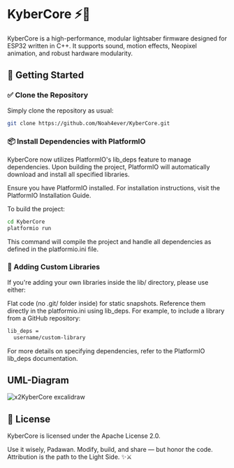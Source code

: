 # KyberCore ⚡🔦

KyberCore is a high-performance, modular lightsaber firmware designed for ESP32 written in C++. It supports sound, motion effects, Neopixel animation, and robust hardware modularity.

## 🚀 Getting Started

### ✅ Clone the Repository

Simply clone the repository as usual:

```bash
git clone https://github.com/Noah4ever/KyberCore.git
```

### 📦 Install Dependencies with PlatformIO
KyberCore now utilizes PlatformIO's lib_deps feature to manage dependencies. Upon building the project, PlatformIO will automatically download and install all specified libraries.

Ensure you have PlatformIO installed. For installation instructions, visit the PlatformIO Installation Guide.

To build the project:
```bash
cd KyberCore
platformio run
```
This command will compile the project and handle all dependencies as defined in the platformio.ini file.

### 🧩 Adding Custom Libraries

If you're adding your own libraries inside the lib/ directory, please use either:

Flat code (no .git/ folder inside) for static snapshots.
Reference them directly in the platformio.ini using lib_deps.
For example, to include a library from a GitHub repository:

```bash
lib_deps =
  username/custom-library
```

For more details on specifying dependencies, refer to the PlatformIO lib_deps documentation.

## UML-Diagram
![x2KyberCore excalidraw](https://github.com/user-attachments/assets/3097ffd6-ad48-4b42-a3d0-22ba7b7f18c2)

## 🧙 License

KyberCore is licensed under the Apache License 2.0.

Use it wisely, Padawan. Modify, build, and share — but honor the code.
Attribution is the path to the Light Side. ✨⚔️
